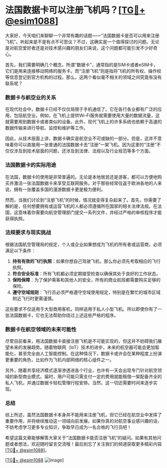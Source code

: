 # 法国数据卡可以注册飞机吗？[[TG💪+ @esim1088](https://t.me/s/esim1088)]

大家好，今天咱们来聊聊一个非常有趣的话题——“法国数据卡是否可以用来注册飞机”。听起来是不是有点不可思议？不过，这确实是一个值得探讨的问题。无论是对航空爱好者还是对技术感兴趣的朋友们来说，这个问题都可能引发不少好奇心。

首先，我们需要明确几个概念。所谓“数据卡”，通常指的是SIM卡或者eSIM卡，它们是用来连接移动网络的服务卡。而“注册飞机”则是指将飞机的所有权、操作权等信息登记到官方机构的过程。那么，这两个看似毫不相关的领域之间究竟有没有联系呢？

### 数据卡与航空业的关系

在现代社会中，数据卡已经不仅仅局限于手机通信了。它在各行各业都有广泛的应用，包括航空业。例如，在飞机上提供Wi-Fi服务就需要使用大量的数据流量，这就需要用到数据卡或者类似的设备。此外，现代飞机上的许多系统也依赖于高速的数据传输来进行导航、监控和维护等工作。

因此，从技术层面上讲，数据卡确实是航空业不可或缺的一部分。但是，这并不意味着你可以直接用一张普通的法国数据卡去“注册”一架飞机。因为这里的“注册”不仅仅涉及到技术层面的问题，还涉及到法律、法规以及行业规范等多个方面。

### 法国数据卡的实际用途

在法国，数据卡的使用是非常普遍的。无论是本地居民还是游客，都可以方便地购买并激活一张法国数据卡来享受互联网服务。对于那些经常往返于欧洲各地的人来说，拥有一张覆盖多国的漫游数据卡更是极为便利。

然而，当我们讨论到“注册飞机”的时候，情况就变得复杂起来了。首先，你需要了解的是，任何想要拥有或运营飞机的人都必须遵循所在国家的相关法律法规。在法国，这意味着你需要向航空管理部门提交一系列文件，并经过严格的审核程序才能获得执照。

### 法规要求与现实挑战

根据法国航空管理局的规定，个人或企业如果想成为飞机的所有者或运营商，必须满足以下条件：

1. **持有有效的飞行执照**：如果你想自己驾驶飞机，那么你必须先考取相应的飞行执照。
2. **符合安全标准**：所有飞机都必须定期接受检查以确保其处于良好的工作状态。
3. **保险保障**：为了保护乘客和其他人的安全，所有的商业航班都需要购买足够的保险。
4. **遵守空域规则**：飞行员必须严格遵守空域使用规定，特别是在繁忙的城市区域附近飞行时更需谨慎。

这些要求不仅适用于大型商用客机，同样适用于私人小型飞机。所以即使你有了一张法国数据卡，它也无法帮助你绕过上述这些严格的程序。

### 数据卡在航空领域的未来可能性

尽管目前看来，用法国数据卡直接注册飞机是不可能实现的，但这并不妨碍我们展望未来的发展趋势。随着物联网（IoT）技术的进步，未来的航空器可能会更加智能化，甚至完全由人工智能控制。在这种情况下，数据卡或许会在某种程度上扮演更重要的角色，比如作为飞机内部网络的核心组件之一。

另外，随着共享经济模式逐渐渗透进各个行业，也许有一天会出现专门针对航空领域的新型商业模式。届时，用户可能只需支付一定的费用就能租借一架配备齐全的私人飞机，并通过数据卡轻松管理行程安排。当然，这一切还需要时间来逐步实现。

### 总结

综上所述，虽然法国数据卡本身并不能用来注册飞机，但它已经在航空业中发挥了重要作用，并将继续推动这一领域向前发展。如果你真的对航空事业感兴趣的话，不妨考虑学习更多专业知识，争取早日成为一名合格的飞行员吧！

希望这篇文章能够解答大家关于“法国数据卡能否注册飞机”的疑问。如果有其他问题或者想法，欢迎随时留言交流哦！最后别忘了关注我们的频道获取更多精彩内容[[TG💪+ @esim1088](https://t.me/s/esim1088)]。

[[TG💪+ @esim1088](https://t.me/s/esim1088) ![Image](https://i.postimg.cc/4NQfJmqS/Snipaste-2025-05-13-00-14-12.png)]